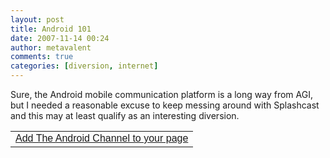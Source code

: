 ```yaml
---
layout: post
title: Android 101
date: 2007-11-14 00:24
author: metavalent
comments: true
categories: [diversion, internet]
---
```

Sure, the Android mobile communication platform is a long way from AGI, but I needed a reasonable excuse to keep messing around with Splashcast and this may at least qualify as an interesting diversion.

<table width="400" border="0" cellspacing="0" cellpadding="4"><tr><td><a href="http://web.splashcast.net/add/?code=LXHW4906QQ" target="_blank"><font face="Arial">Add The Android Channel to your page</font></a></td></tr></table>
